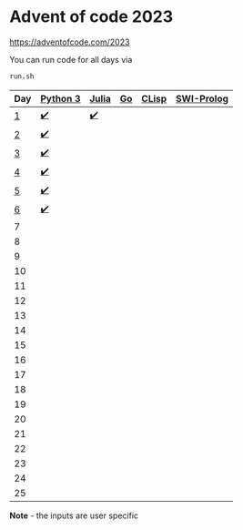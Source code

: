 # Advent of code 2023
https://adventofcode.com/2023

You can run code for all days via 
```bash
run.sh
```

| Day | [Python 3](https://www.python.org/) | [Julia](https://julialang.org/) | [Go](https://go.dev/) | [CLisp](https://clisp.sourceforge.io/) | [SWI-Prolog](https://www.swi-prolog.org/)
| --- | ----------- | ----------- | ----------- | ----------- | ----------- |
| [1](https://adventofcode.com/2023/day/1) | [:heavy_check_mark:](1/main.py) | [:heavy_check_mark:](1/main.jl) | | | |
| [2](https://adventofcode.com/2023/day/2) | [:heavy_check_mark:](2/main.py) | | | | |
| [3](https://adventofcode.com/2023/day/3) | [:heavy_check_mark:](3/main.py) | | | | |
| [4](https://adventofcode.com/2023/day/4) | [:heavy_check_mark:](4/main.py) | | | | |
| [5](https://adventofcode.com/2023/day/5) | [:heavy_check_mark:](5/main.py) | | | | |
| [6](https://adventofcode.com/2023/day/6) | [:heavy_check_mark:](6/main.py) | | | | |
| 7 | | | | | |
| 8 | | | | | |
| 9 | | | | | |
| 10 | | | | | |
| 11 | | | | | |
| 12 | | | | | |
| 13 | | | | | |
| 14 | | | | | |
| 15 | | | | | |
| 16 | | | | | |
| 17 | | | | | |
| 18 | | | | | |
| 19 | | | | | |
| 20 | | | | | |
| 21 | | | | | |
| 22 | | | | | |
| 23 | | | | | |
| 24 | | | | | |
| 25 | | | | | |

**Note** - the inputs are user specific
